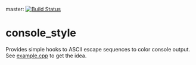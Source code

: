 master: [![Build Status](https://travis-ci.org/sizmailov/console_style.svg?branch=master)](https://travis-ci.org/sizmailov/console_style)
# console_style

Provides simple hooks to ASCII escape sequences to color console output.
See [example.cpp](example.cpp) to get the idea.

